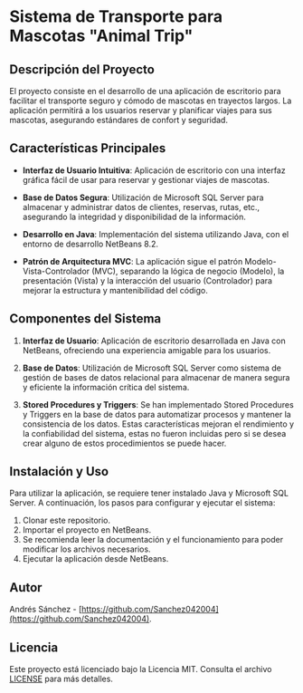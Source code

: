 # Sistema de Transporte para Mascotas "Animal Trip"

## Descripción del Proyecto

El proyecto consiste en el desarrollo de una aplicación de escritorio para facilitar el transporte seguro y cómodo de mascotas en trayectos largos. La aplicación permitirá a los usuarios reservar y planificar viajes para sus mascotas, asegurando estándares de confort y seguridad.

## Características Principales

- **Interfaz de Usuario Intuitiva**: Aplicación de escritorio con una interfaz gráfica fácil de usar para reservar y gestionar viajes de mascotas.
  
- **Base de Datos Segura**: Utilización de Microsoft SQL Server para almacenar y administrar datos de clientes, reservas, rutas, etc., asegurando la integridad y disponibilidad de la información.

- **Desarrollo en Java**: Implementación del sistema utilizando Java, con el entorno de desarrollo NetBeans 8.2.

- **Patrón de Arquitectura MVC**: La aplicación sigue el patrón Modelo-Vista-Controlador (MVC), separando la lógica de negocio (Modelo), la presentación (Vista) y la interacción del usuario (Controlador) para mejorar la estructura y mantenibilidad del código.

## Componentes del Sistema

1. **Interfaz de Usuario**: Aplicación de escritorio desarrollada en Java con NetBeans, ofreciendo una experiencia amigable para los usuarios.
   
2. **Base de Datos**: Utilización de Microsoft SQL Server como sistema de gestión de bases de datos relacional para almacenar de manera segura y eficiente la información crítica del sistema.

3. **Stored Procedures y Triggers**: Se han implementado Stored Procedures y Triggers en la base de datos para automatizar procesos y mantener la consistencia de los datos. Estas características mejoran el rendimiento y la confiabilidad del sistema, estas no fueron incluidas pero si se desea crear alguno de estos procedimientos se puede hacer.

## Instalación y Uso

Para utilizar la aplicación, se requiere tener instalado Java y Microsoft SQL Server. A continuación, los pasos para configurar y ejecutar el sistema:

1. Clonar este repositorio.
2. Importar el proyecto en NetBeans.
3. Se recomienda leer la documentación y el funcionamiento para poder modificar los archivos necesarios.
4. Ejecutar la aplicación desde NetBeans.

## Autor

Andrés Sánchez - [https://github.com/Sanchez042004](https://github.com/Sanchez042004).

## Licencia

Este proyecto está licenciado bajo la Licencia MIT. Consulta el archivo [LICENSE](LICENSE) para más detalles.
